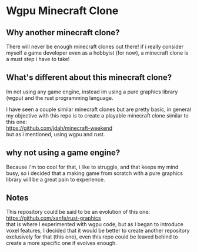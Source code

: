 # Wgpu Minecraft Clone

## Why another minecraft clone?

There will never be enough minecraft clones out there! if i really consider myself a game developer even as a hobbyist (for now), a minecraft clone is a must step i have to take!

## What's different about this minecraft clone?

Im not using any game engine, instead im using a pure graphics library (wgpu) and the rust programming language.

I have seen a couple similar minecraft clones but are pretty basic, in general my objective with this repo is to create a playable minecraft clone similar to this one:  
https://github.com/jdah/minecraft-weekend   
 but as i mentioned, using wgpu and rust.

## why not using a game engine?

Because i'm too cool for that, i like to struggle, and that keeps my mind busy, so i decided that a making game from scratch with a pure graphics library will be a great pain to experience.

## Notes

This repository could be said to be an evolution of this one:
https://github.com/xanfe/rust-graphics  
that is where I experimented with wgpu code, but as I began to introduce voxel features, I decided that it would be better to create another repository exclusively for that (this one), even this repo could be leaved behind to create a more specific one if evolves enough.